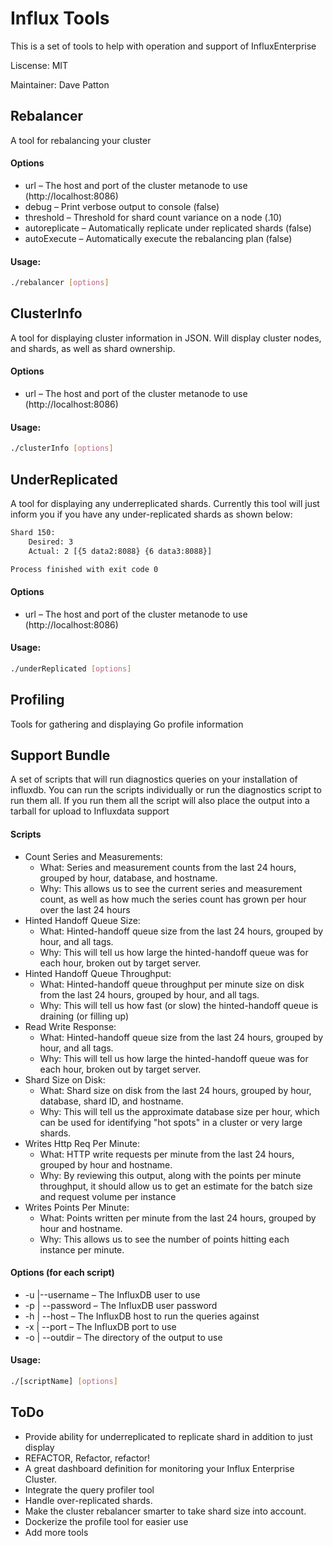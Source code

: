 # Influx Tools
This is a set of tools to help with operation and support of InfluxEnterprise

Liscense: MIT

Maintainer: Dave Patton

## Rebalancer
A tool for rebalancing your cluster

#### Options
* url – The host and port of the cluster metanode to use (http://localhost:8086)
* debug – Print verbose output to console (false)
* threshold – Threshold for shard count variance on a node (.10)
* autoreplicate – Automatically replicate under replicated shards (false)
* autoExecute – Automatically execute the rebalancing plan (false)

#### Usage:

```bash
./rebalancer [options]
```

## ClusterInfo
A tool for displaying cluster information in JSON.  Will display cluster nodes, and shards, as well as shard ownership.


#### Options
* url – The host and port of the cluster metanode to use (http://localhost:8086)

#### Usage:

```bash
./clusterInfo [options]
```

## UnderReplicated
A tool for displaying any underreplicated shards. Currently this tool will just inform you if you have any under-replicated shards as shown below:

```bash
Shard 150:
    Desired: 3
    Actual: 2 [{5 data2:8088} {6 data3:8088}]

Process finished with exit code 0
```

#### Options
* url – The host and port of the cluster metanode to use (http://localhost:8086)

#### Usage:

```bash
./underReplicated [options]
```

## Profiling
Tools for gathering and displaying Go profile information

## Support Bundle
A set of scripts that will run diagnostics queries on your installation of influxdb.  You can run the scripts individually or run the diagnostics script to run them all.  If you run them all the script will also place the output into a tarball for upload to Influxdata support

#### Scripts
* Count Series and Measurements:
    * What: Series and measurement counts from the last 24 hours, grouped by hour, database, and hostname.
    * Why: This allows us to see the current series and measurement count, as well as how much the series count has grown per hour over the last 24 hours
* Hinted Handoff Queue Size:
    * What: Hinted-handoff queue size from the last 24 hours, grouped by hour, and all tags.
    * Why: This will tell us how large the hinted-handoff queue was for each hour, broken out by target server.
* Hinted Handoff Queue Throughput:
    * What: Hinted-handoff queue throughput per minute size on disk from the last 24 hours, grouped by hour, and all tags.
    * Why: This will tell us how fast (or slow) the hinted-handoff queue is draining (or filling up)
* Read Write Response:
    * What: Hinted-handoff queue size from the last 24 hours, grouped by hour, and all tags.
    * Why: This will tell us how large the hinted-handoff queue was for each hour, broken out by target server.
* Shard Size on Disk:
    * What: Shard size on disk from the last 24 hours, grouped by hour, database, shard ID, and hostname.
    * Why: This will tell us the approximate database size per hour, which can be used for identifying "hot spots" in a cluster or very large shards.
* Writes Http Req Per Minute:
    * What: HTTP write requests per minute from the last 24 hours, grouped by hour and hostname.
    * Why: By reviewing this output, along with the points per minute throughput, it should allow us to get an estimate for the batch size and request volume per instance
* Writes Points Per Minute:
    * What: Points written per minute from the last 24 hours, grouped by hour and hostname.
    * Why: This allows us to see the number of points hitting each instance per minute.

#### Options (for each script)
* -u |--username – The InfluxDB user to use
* -p | --password – The InfluxDB user password
* -h | --host – The InfluxDB host to run the queries against
* -x | --port – The InfluxDB port to use
* -o | --outdir – The directory of the output to use


#### Usage:

```bash
./[scriptName] [options]
```

## ToDo
* Provide ability for underreplicated to replicate shard in addition to just display
* REFACTOR, Refactor, refactor!
* A great dashboard definition for monitoring your Influx Enterprise Cluster.
* Integrate the query profiler tool
* Handle over-replicated shards.
* Make the cluster rebalancer smarter to take shard size into account.
* Dockerize the profile tool for easier use
* Add more tools